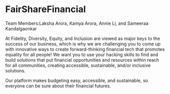# FairShareFinancial

Team Members:Laksha Arora, Kamya Arora, Annie Li, and Sameeraa Kandalgaonkar

At Fidelity, Diversity, Equity, and Inclusion are viewed as major keys to the success of our business, 
which is why we are challenging you to come up with innovative ways to create forward-thinking financial tech that promotes equality for all people! 
We want you to use your hacking skills to find and build solutions that put financial opportunities and resources within reach for all communities,
creating accessible, sustainable, and/or inclusive solutions.

Our platform makes budgeting easy, accessible, and sustainable, so everyone can be sure about their financial futures. 
